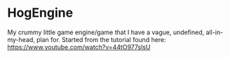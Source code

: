 # HogEngine
My crummy little game engine/game that I have a vague, undefined, all-in-my-head, plan for.
Started from the tutorial found here: https://www.youtube.com/watch?v=44tO977slsU
